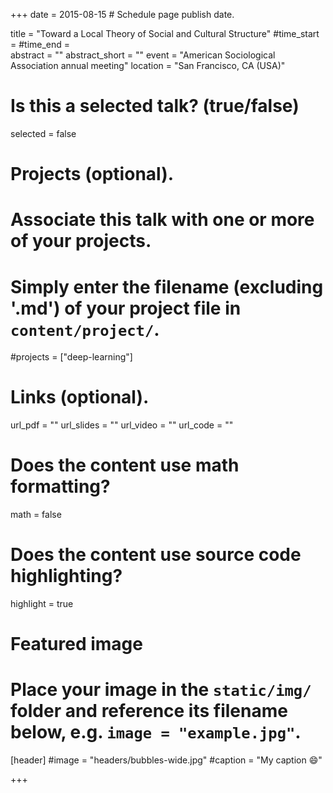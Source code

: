 +++
date = 2015-08-15  # Schedule page publish date.

title = "Toward a Local Theory of Social and Cultural Structure"
#time_start = 
#time_end =  
abstract = ""
abstract_short = ""
event = "American Sociological Association annual meeting"
location = "San Francisco, CA (USA)"

# Is this a selected talk? (true/false)
selected = false

# Projects (optional).
#   Associate this talk with one or more of your projects.
#   Simply enter the filename (excluding '.md') of your project file in `content/project/`.
#projects = ["deep-learning"]

# Links (optional).
url_pdf = ""
url_slides = ""
url_video = ""
url_code = ""

# Does the content use math formatting?
math = false

# Does the content use source code highlighting?
highlight = true

# Featured image
# Place your image in the `static/img/` folder and reference its filename below, e.g. `image = "example.jpg"`.
[header]
#image = "headers/bubbles-wide.jpg"
#caption = "My caption :smile:"

+++

